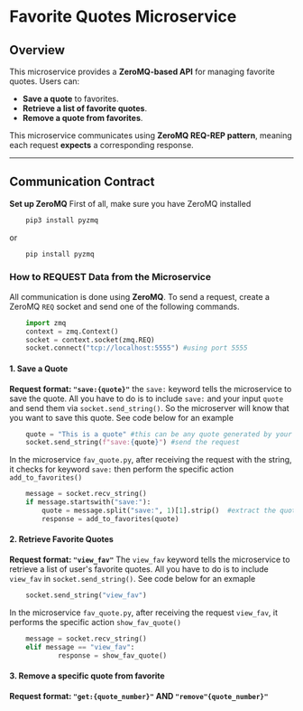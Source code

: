# Favorite Quotes Microservice

## Overview
This microservice provides a **ZeroMQ-based API** for managing favorite quotes. Users can:
- **Save a quote** to favorites.
- **Retrieve a list of favorite quotes**.
- **Remove a quote from favorites**.

This microservice communicates using **ZeroMQ REQ-REP pattern**, meaning each request **expects** a corresponding response.

---

## **Communication Contract**
**Set up ZeroMQ**
First of all, make sure you have ZeroMQ installed
```sh
    pip3 install pyzmq 
```
or
```sh
    pip install pyzmq
```

### **How to REQUEST Data from the Microservice**
All communication is done using **ZeroMQ**. To send a request, create a ZeroMQ `REQ` socket and send one of the following commands.

```python
    import zmq
    context = zmq.Context()
    socket = context.socket(zmq.REQ)
    socket.connect("tcp://localhost:5555") #using port 5555
```

#### **1. Save a Quote**
**Request format: `"save:{quote}"`**
the `save:` keyword tells the microservice to save the quote. All you have to do is to include `save:` and your input `quote` and send them via `socket.send_string()`. So the microserver will know that you want to save this quote. See code below for an example
```python
    quote = "This is a quote" #this can be any quote generated by your program
    socket.send_string(f"save:{quote}") #send the request
```
In the microservice `fav_quote.py`, after receiving the request with the string, it checks for keyword `save:` then perform the specific action `add_to_favorites()`
```python
    message = socket.recv_string()
    if message.startswith("save:"):
        quote = message.split("save:", 1)[1].strip()  #extract the quote
        response = add_to_favorites(quote)

```

#### **2. Retrieve Favorite Quotes**
**Request format: `"view_fav"`**
The `view_fav` keyword tells the microservice to retrieve a list of user's favorite quotes. All you have to do is to include `view_fav` in `socket.send_string()`. See code below for an exmaple
```python
    socket.send_string("view_fav")
```
In the microservice `fav_quote.py`, after receiving the request `view_fav`, it performs the specific action `show_fav_quote()`
```python
    message = socket.recv_string()
    elif message == "view_fav":
            response = show_fav_quote()
```

#### **3. Remove a specific quote from favorite**
**Request format: `"get:{quote_number}"` AND `"remove"{quote_number}"`**